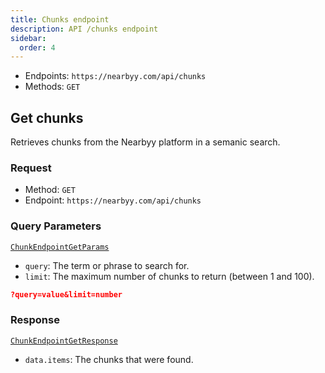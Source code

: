 ```yaml
---
title: Chunks endpoint
description: API /chunks endpoint
sidebar:
  order: 4
---
```


- Endpoints: `https://nearbyy.com/api/chunks`
- Methods: `GET`

## Get chunks

Retrieves chunks from the Nearbyy platform in a semanic search.

### Request

- Method: `GET`
- Endpoint: `https://nearbyy.com/api/chunks`

### Query Parameters

[`ChunkEndpointGetParams`](../types#chunkendpointgetparams)

- `query`: The term or phrase to search for.
- `limit`: The maximum number of chunks to return (between 1 and 100).

```json "query" "limit" title="Query Parameters"
?query=value&limit=number
```

### Response

[`ChunkEndpointGetResponse`](../types#chunkendpointgetresponse)

- `data.items`: The chunks that were found.

